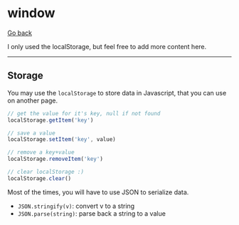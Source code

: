 # window

[Go back](..#js-for-websites)

I only used the localStorage, but feel free to add more content here.

<hr class="sl">

## Storage

You may use the ``localStorage`` to store data
in Javascript, that you can use on another page.

```js
// get the value for it's key, null if not found 
localStorage.getItem('key')

// save a value
localStorage.setItem('key', value)

// remove a key+value
localStorage.removeItem('key')

// clear localStorage :)
localStorage.clear()
```

Most of the times, you will have to use JSON to serialize
data.

* ``JSON.stringify(v)``: convert v to a string
* ``JSON.parse(string)``: parse back a string to a value